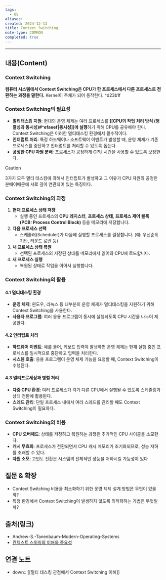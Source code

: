 ```yaml
---
tags:
  - OS
aliases: 
created: 2024-12-13
title: Context Switching
note-type: COMMON
completed: true
---
```

---

## 내용(Content)

### Context Switching

**컴퓨터 시스템에서 Context Switching은 CPU가 한 프로세스에서 다른 프로세스로 전환하는 과정을 말한다.** Kernel이 주체가 되어 동작한다. ^d23b1f

### Context Switching의 필요성

- **멀티태스킹 지원**: 현대의 운영 체제는 여러 프로세스를 **[[CPU의 작업 처리 방식 (병렬성과 동시성)#^efaeef|동시성]]에 실행**하기 위해 CPU를 공유해야 한다. Context Switching은 이러한 멀티태스킹 환경에서 필수적이다.
- **인터럽트 처리**: 특정 하드웨어나 소프트웨어 이벤트가 발생할 때, 운영 체제가 기존 프로세스를 중단하고 인터럽트를 처리할 수 있도록 돕는다.
- **공정한 CPU 자원 분배**: 프로세스가 공정하게 CPU 시간을 사용할 수 있도록 보장한다.

>[!caution]
>3가지 모두 멀티 태스킹에 의해서 인터럽트가 발생하고 그 이유가 CPU 자원의 공정한 분배이때문에 서로 깊이 연관되어 있는 특징이다.


### Context Switching의 과정

1. **현재 프로세스 상태 저장**
    - 실행 중인 프로세스의 **CPU 레지스터**, **프로세스 상태**, **프로세스 제어 블록(PCB: Process Control Block)** 등을 메모리에 저장합니다.
2. **다음 프로세스 선택**
    - 스케줄러(Scheduler)가 다음에 실행할 프로세스를 결정합니다. (예: 우선순위 기반, 라운드 로빈 등)
3.  **새 프로세스 상태 복원**
    - 선택된 프로세스의 저장된 상태를 메모리에서 읽어와 CPU에 로드합니다.
4.  **새 프로세스 실행**
    - 복원된 상태로 작업을 이어서 실행합니다.

### Context Switching의 활용

#### 4.1 멀티태스킹 환경

- **운영 체제**: 윈도우, 리눅스 등 대부분의 운영 체제가 멀티태스킹을 지원하기 위해 Context Switching을 사용한다.
- **사용자 프로그램**: 여러 응용 프로그램이 동시에 실행되도록 CPU 시간을 나누어 제공한다.

#### 4.2 인터럽트 처리

- **하드웨어 이벤트**: 예를 들어, 키보드 입력이 발생하면 운영 체제는 현재 실행 중인 프로세스를 일시적으로 중단하고 입력을 처리한다.
- **시스템 호출**: 응용 프로그램이 운영 체제 기능을 요청할 때, Context Switching이 수행된다.

#### 4.3 멀티프로세싱과 병렬 처리

- **다중 CPU 환경**: 여러 프로세스가 각기 다른 CPU에서 실행될 수 있도록 스케줄링과 상태 전환에 활용된다.
- **스레드 관리**: 단일 프로세스 내에서 여러 스레드를 관리할 때도 Context Switching이 필요하다.

### Context Switching의 비용

- **CPU 오버헤드**: 상태를 저장하고 복원하는 과정은 추가적인 CPU 사이클을 소모한다.
- **캐시 무효화**: 프로세스가 전환되면서 CPU 캐시 메모리가 초기화되므로, 성능 저하를 초래할 수 있다.
- **자원 소모**: 고빈도 전환은 시스템의 전체적인 성능을 저하시킬 가능성이 있다


## 질문 & 확장

- Context Switching 비용을 최소화하기 위한 운영 체제 설계 방법은 무엇이 있을까?
- 특정 환경에서 Context Switching이 발생하지 않도록 최적화하는 기법은 무엇일까?


## 출처(링크)

- Andrew-S.-Tanenbaum-Modern-Operating-Systems
- [컨텍스트 스위칭의 이해와 중요성](https://lilys.ai/digest/2006153?s=1&nid=-1)

## 연결 노트

- down:: [[멀티 태스킹 관점에서 Context Switching 이해]]